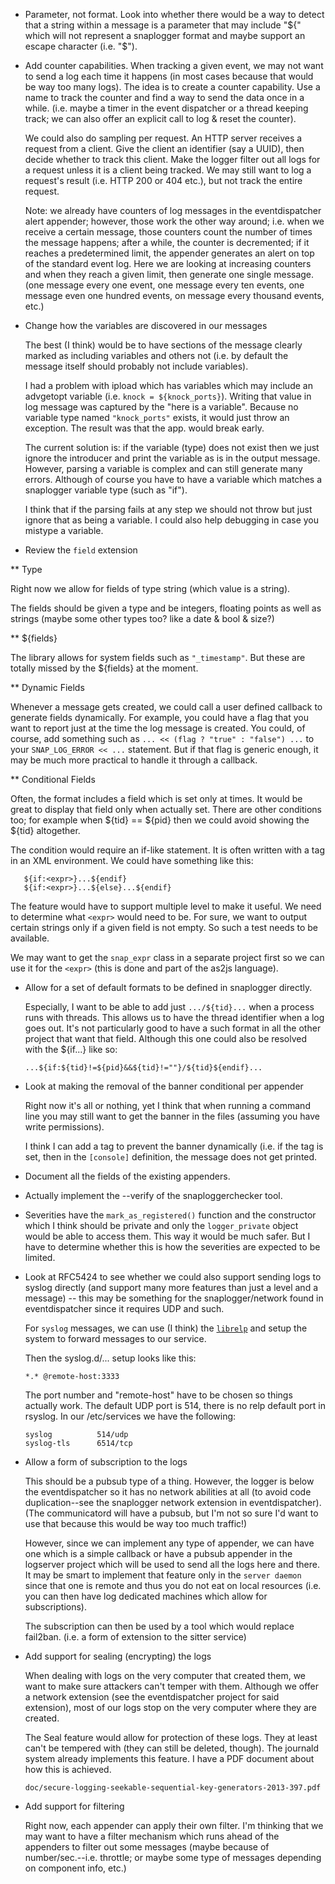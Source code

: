 
* Parameter, not format. Look into whether there would be a way to
  detect that a string within a message is a parameter that may include
  "${" which will not represent a snaplogger format and maybe support
  an escape character (i.e. "\$").

* Add counter capabilities. When tracking a given event, we may not want to
  send a log each time it happens (in most cases because that would be way
  too many logs). The idea is to create a counter capability. Use a name
  to track the counter and find a way to send the data once in a while.
  (i.e. maybe a timer in the event dispatcher or a thread keeping track;
  we can also offer an explicit call to log & reset the counter).

  We could also do sampling per request. An HTTP server receives a request
  from a client. Give the client an identifier (say a UUID), then decide
  whether to track this client. Make the logger filter out all logs for a
  request unless it is a client being tracked. We may still want to log
  a request's result (i.e. HTTP 200 or 404 etc.), but not track the entire
  request.

  Note: we already have counters of log messages in the eventdispatcher
        alert appender; however, those work the other way around; i.e. when
	we receive a certain message, those counters count the number of
	times the message happens; after a while, the counter is decremented;
	if it reaches a predetermined limit, the appender generates an alert
	on top of the standard event log. Here we are looking at increasing
	counters and when they reach a given limit, then generate one single
	message. (one message every one event, one message every ten events,
	one message even one hundred events, on message every thousand
	events, etc.)

* Change how the variables are discovered in our messages

  The best (I think) would be to have sections of the message clearly marked
  as including variables and others not (i.e. by default the message itself
  should probably not include variables).

  I had a problem with ipload which has variables which may include an
  advgetopt variable (i.e. `knock = ${knock_ports}`). Writing that value
  in log message was captured by the "here is a variable". Because no
  variable type named `"knock_ports"` exists, it would just throw an
  exception. The result was that the app. would break early.

  The current solution is: if the variable (type) does not exist then we just
  ignore the introducer and print the variable as is in the output message.
  However, parsing a variable is complex and can still generate many errors.
  Although of course you have to have a variable which matches a snaplogger
  variable type (such as "if").

  I think that if the parsing fails at any step we should not throw but just
  ignore that as being a variable. I could also help debugging in case you
  mistype a variable.

* Review the `field` extension

** Type

   Right now we allow for fields of type string (which value is a string).

   The fields should be given a type and be integers, floating points as
   well as strings (maybe some other types too? like a date & bool & size?)

** ${fields}

   The library allows for system fields such as `"_timestamp"`. But these are
   totally missed by the ${fields} at the moment.

** Dynamic Fields

   Whenever a message gets created, we could call a user defined callback
   to generate fields dynamically. For example, you could have a flag that
   you want to report just at the time the log message is created. You could,
   of course, add something such as `... << (flag ? "true" : "false") ...`
   to your `SNAP_LOG_ERROR << ...` statement. But if that flag is generic
   enough, it may be much more practical to handle it through a callback.

** Conditional Fields

   Often, the format includes a field which is set only at times. It would
   be great to display that field only when actually set. There are other
   conditions too; for example when ${tid} == ${pid} then we could avoid
   showing the ${tid} altogether.

   The condition would require an if-like statement. It is often written with
   a tag in an XML environment. We could have something like this:

       ${if:<expr>}...${endif}
       ${if:<expr>}...${else}...${endif}

   The feature would have to support multiple level to make it useful.
   We need to determine what `<expr>` would need to be. For sure, we want to
   output certain strings only if a given field is not empty. So such a test
   needs to be available.

   We may want to get the `snap_expr` class in a separate project first so
   we can use it for the `<expr>` (this is done and part of the as2js
   language).


* Allow for a set of default formats to be defined in snaplogger directly.

  Especially, I want to be able to add just `.../${tid}...` when a process
  runs with threads. This allows us to have the thread identifier when a
  log goes out. It's not particularly good to have a such format in all the
  other project that want that field. Although this one could also be
  resolved with the ${if...} like so:

      ...${if:${tid}!=${pid}&&${tid}!=""}/${tid}${endif}...


* Look at making the removal of the banner conditional per appender

  Right now it's all or nothing, yet I think that when running a command
  line you may still want to get the banner in the files (assuming you have
  write permissions).

  I think I can add a tag to prevent the banner dynamically (i.e. if the tag
  is set, then in the `[console]` definition, the message does not get
  printed.


* Document all the fields of the existing appenders.


* Actually implement the --verify of the snaploggerchecker tool.


* Severities have the `mark_as_registered()` function and the constructor
  which I think should be private and only the `logger_private` object
  would be able to access them. This way it would be much safer. But I
  have to determine whether this is how the severities are expected to
  be limited.


* Look at RFC5424 to see whether we could also support sending logs to
  syslog directly (and support many more features than just a level and
  a message) -- this may be something for the snaplogger/network
  found in eventdispatcher since it requires UDP and such.

  For `syslog` messages, we can use (I think) the
  [`librelp`](https://www.rsyslog.com/librelp-1-1-0/) and setup the
  system to forward messages to our service.

  Then the syslog.d/... setup looks like this:

      *.* @remote-host:3333

  The port number and "remote-host" have to be chosen so things actually work.
  The default UDP port is 514, there is no relp default port in rsyslog. In
  our /etc/services we have the following:

      syslog          514/udp
      syslog-tls      6514/tcp


* Allow a form of subscription to the logs

  This should be a pubsub type of a thing. However, the logger is below the
  eventdispatcher so it has no network abilities at all (to avoid code
  duplication--see the snaplogger network extension in eventdispatcher).
  (The communicatord will have a pubsub, but I'm not so sure I'd want to
  use that because this would be way too much traffic!)

  However, since we can implement any type of appender, we can have one which
  is a simple callback or have a pubsub appender in the logserver project
  which will be used to send all the logs here and there. It may be smart
  to implement that feature only in the `server daemon` since that one is
  remote and thus you do not eat on local resources (i.e. you can then have
  log dedicated machines which allow for subscriptions).

  The subscription can then be used by a tool which would replace fail2ban.
  (i.e. a form of extension to the sitter service)


* Add support for sealing (encrypting) the logs

  When dealing with logs on the very computer that created them, we want to
  make sure attackers can't temper with them. Although we offer a network
  extension (see the eventdispatcher project for said extension), most of
  our logs stop on the very computer where they are created.

  The Seal feature would allow for protection of these logs. They at least
  can't be tempered with (they can still be deleted, though). The journald
  system already implements this feature. I have a PDF document about how
  this is achieved.

      doc/secure-logging-seekable-sequential-key-generators-2013-397.pdf

* Add support for filtering

  Right now, each appender can apply their own filter. I'm thinking that
  we may want to have a filter mechanism which runs ahead of the appenders
  to filter out some messages (maybe because of number/sec.--i.e. throttle;
  or maybe some type of messages depending on component info, etc.)

